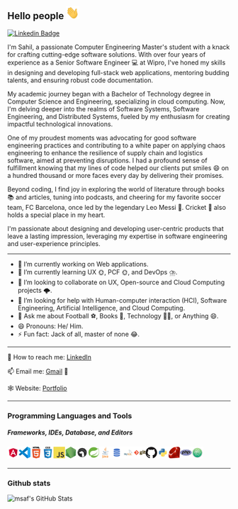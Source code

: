 ## Hello people <img src="resources/waveHand.gif" width="30px" height="30px" />

<!-- **msaf9/msaf9** is a ✨ _special_ ✨ repository because its `README.md` (this file) appears on your GitHub profile. -->

<!-- Introduction -->

[![Linkedin Badge](https://img.shields.io/badge/-msafarookhi-blue?style=flat-square&logo=Linkedin&logoColor=white&link=https://www.linkedin.com/in/msafarookhi/)](https://www.linkedin.com/in/msafarookhi/)

I'm Sahil, a passionate Computer Engineering Master's student with a knack for crafting cutting-edge software solutions. With over four years of experience as a Senior Software Engineer :computer: at Wipro, I've honed my skills in designing and developing full-stack web applications, mentoring budding talents, and ensuring robust code documentation.

My academic journey began with a Bachelor of Technology degree in Computer Science and Engineering, specializing in cloud computing. Now, I'm delving deeper into the realms of Software Systems, Software Engineering, and Distributed Systems, fueled by my enthusiasm for creating impactful technological innovations.

One of my proudest moments was advocating for good software engineering practices and contributing to a white paper on applying chaos engineering to enhance the resilience of supply chain and logistics software, aimed at preventing disruptions. I had a profound sense of fulfillment knowing that my lines of code helped our clients put smiles :smile: on a hundred thousand or more faces every day by delivering their promises.

Beyond coding, I find joy in exploring the world of literature through books :books: and articles, tuning into podcasts, and cheering for my favorite soccer team, FC Barcelona, once led by the legendary Leo Messi :goat:. Cricket :cricket_game: also holds a special place in my heart.

I'm passionate about designing and developing user-centric products that leave a lasting impression, leveraging my expertise in software engineering and user-experience principles.

---

<!-- More about me? -->

- :telescope: I’m currently working on Web applications.
- :seedling: I’m currently learning UX :sun_with_face:, PCF :sun_with_face:, and DevOps :cloud_with_lightning_and_rain:.
- :dancers: I’m looking to collaborate on UX, Open-source and Cloud Computing projects :cloud_with_lightning:.
- :thinking: I’m looking for help with Human-computer interaction (HCI), Software Engineering, Artificial Intelligence, and Cloud Computing.
- :speech_balloon: Ask me about Football :soccer:, Books :closed_book:, Technology :man_technologist:, or Anything :smile:.
- :smile: Pronouns: He/ Him.
- :zap: Fun fact: Jack of all, master of none :joy:.

---

:rocket: How to reach me: [LinkedIn](https://www.linkedin.com/in/sahilafridfarookhi/ 'Sahil Afrid Farookhi')

:mailbox: Email me: [Gmail](mailto:msafarookhi@gmail.com 'msafarookhi@gmail.com') :email:

:spider_web: Website: [Portfolio](https://msaf9.github.io/ 'Portfolio')

---

### Programming Languages and Tools

##### Frameworks, IDEs, Database, and Editors

<!-- Front-end -->
<img align="left" alt="Angular" width="26px" src="https://raw.githubusercontent.com/github/explore/80688e429a7d4ef2fca1e82350fe8e3517d3494d/topics/angular/angular.png" />

<img align="left" alt="Visual Studio Code" width="26px" src="https://raw.githubusercontent.com/github/explore/80688e429a7d4ef2fca1e82350fe8e3517d3494d/topics/visual-studio-code/visual-studio-code.png" />

<img align="left" alt="HTML5" width="26px" src="https://raw.githubusercontent.com/github/explore/80688e429a7d4ef2fca1e82350fe8e3517d3494d/topics/html/html.png" />

<img align="left" alt="CSS3" width="26px" src="https://raw.githubusercontent.com/github/explore/80688e429a7d4ef2fca1e82350fe8e3517d3494d/topics/css/css.png" />

<img align="left" alt="JavaScript" width="26px" src="https://raw.githubusercontent.com/github/explore/80688e429a7d4ef2fca1e82350fe8e3517d3494d/topics/javascript/javascript.png" />

<img align="left" alt="Node.js" width="26px" src="https://raw.githubusercontent.com/github/explore/80688e429a7d4ef2fca1e82350fe8e3517d3494d/topics/nodejs/nodejs.png" />

<img align="left" alt="Deno" width="26px" src="https://raw.githubusercontent.com/github/explore/361e2821e2dea67711cde99c9c40ed357061cf27/topics/deno/deno.png" />

<!-- Back-end -->
<img align="left" alt="SpringBoot" width="26px" src="https://raw.githubusercontent.com/github/explore/80688e429a7d4ef2fca1e82350fe8e3517d3494d/topics/spring-boot/spring-boot.png" />

<img align="left" alt="Java" width="26px" src="https://raw.githubusercontent.com/github/explore/80688e429a7d4ef2fca1e82350fe8e3517d3494d/topics/java/java.png" />

<!-- Database -->
<img align="left" alt="SQL" width="26px" src="https://raw.githubusercontent.com/github/explore/80688e429a7d4ef2fca1e82350fe8e3517d3494d/topics/sql/sql.png" />

<img align="left" alt="MySQL" width="26px" src="https://raw.githubusercontent.com/github/explore/80688e429a7d4ef2fca1e82350fe8e3517d3494d/topics/mysql/mysql.png" />

<!-- Source Code Management - Version control -->
<img align="left" alt="Git" width="26px" src="https://raw.githubusercontent.com/github/explore/80688e429a7d4ef2fca1e82350fe8e3517d3494d/topics/git/git.png" />

<img align="left" alt="GitHub" width="26px" src="https://raw.githubusercontent.com/github/explore/78df643247d429f6cc873026c0622819ad797942/topics/github/github.png" />

<!-- Programming languages -->
<img align="left" alt="Python" width="26px" src="https://raw.githubusercontent.com/github/explore/78df643247d429f6cc873026c0622819ad797942/topics/python/python.png" />

<img align="left" alt="Ruby" width="26px" src="https://raw.githubusercontent.com/github/explore/78df643247d429f6cc873026c0622819ad797942/topics/ruby/ruby.png" />

<img align="left" alt="php" width="26px" src="https://raw.githubusercontent.com/github/explore/78df643247d429f6cc873026c0622819ad797942/topics/php/php.png" />

<!-- Text editor -->
<img align="left" alt="Atom" width="26px" src="https://raw.githubusercontent.com/github/explore/78df643247d429f6cc873026c0622819ad797942/topics/atom/atom.png" />

<br />
<br />

---

<!-- Stats -->

### Github stats

![msaf's GitHub Stats](https://github-readme-stats.vercel.app/api?username=msaf9&show_icons=true&hide_border=false&theme=dark)
